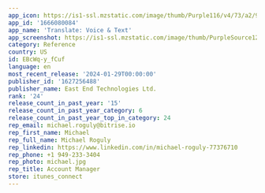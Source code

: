 ```yaml
---
app_icon: https://is1-ssl.mzstatic.com/image/thumb/Purple116/v4/73/a2/95/73a295ee-45ca-41e7-7021-11a96b6b28fe/AppIcon-0-1x_U007epad-0-8-0-0-85-220-0.png/1024x1024bb.png
app_id: '1666080084'
app_name: 'Translate: Voice & Text'
app_screenshot: https://is1-ssl.mzstatic.com/image/thumb/PurpleSource126/v4/23/48/2c/23482c18-7c74-7a2c-ddab-6c0213c2beba/d4667e9c-9fd5-4b9a-b3d3-3760b71383fc_Group_27030.jpg/1284x2778bb.png
category: Reference
country: US
id: EBcWq-y_fCuf
language: en
most_recent_release: '2024-01-29T00:00:00'
publisher_id: '1627256488'
publisher_name: East End Technologies Ltd.
rank: '24'
release_count_in_past_year: '15'
release_count_in_past_year_category: 6
release_count_in_past_year_top_in_category: 24
rep_email: michael.roguly@bitrise.io
rep_first_name: Michael
rep_full_name: Michael Roguly
rep_linkedin: https://www.linkedin.com/in/michael-roguly-77376710
rep_phone: +1 949-233-3404
rep_photo: michael.jpg
rep_title: Account Manager
store: itunes_connect
---
```

